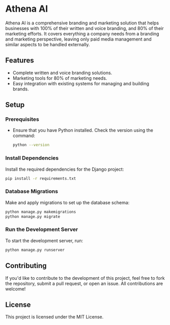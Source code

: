 
# Athena AI

Athena AI is a comprehensive branding and marketing solution that helps businesses with 100% of their written and voice branding, and 80% of their marketing efforts. It covers everything a company needs from a branding and marketing perspective, leaving only paid media management and similar aspects to be handled externally.

## Features
- Complete written and voice branding solutions.
- Marketing tools for 80% of marketing needs.
- Easy integration with existing systems for managing and building brands.

## Setup

### Prerequisites
- Ensure that you have Python installed. Check the version using the command:
  ```bash
  python --version
  ```

### Install Dependencies
Install the required dependencies for the Django project:
```bash
pip install -r requirements.txt
```

### Database Migrations
Make and apply migrations to set up the database schema:
```bash
python manage.py makemigrations
python manage.py migrate
```

### Run the Development Server
To start the development server, run:
```bash
python manage.py runserver
```

## Contributing

If you'd like to contribute to the development of this project, feel free to fork the repository, submit a pull request, or open an issue. All contributions are welcome!

## License

This project is licensed under the MIT License.
